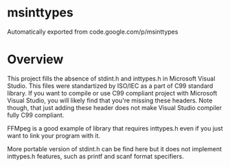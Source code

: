 # msinttypes
Automatically exported from code.google.com/p/msinttypes

# Overview
This project fills the absence of stdint.h and inttypes.h in Microsoft Visual Studio. This files were standartized by ISO/IEC as a part of C99 standard library. If you want to compile or use C99 compliant project with Microsoft Visual Studio, you will likely find that you're missing these headers. Note though, that just adding these header does not make Visual Studio compiler fully C99 compliant.

FFMpeg is a good example of library that requires inttypes.h even if you just want to link your program with it.

More portable version of stdint.h can be find here but it does not implement inttypes.h features, such as printf and scanf format specifiers.
